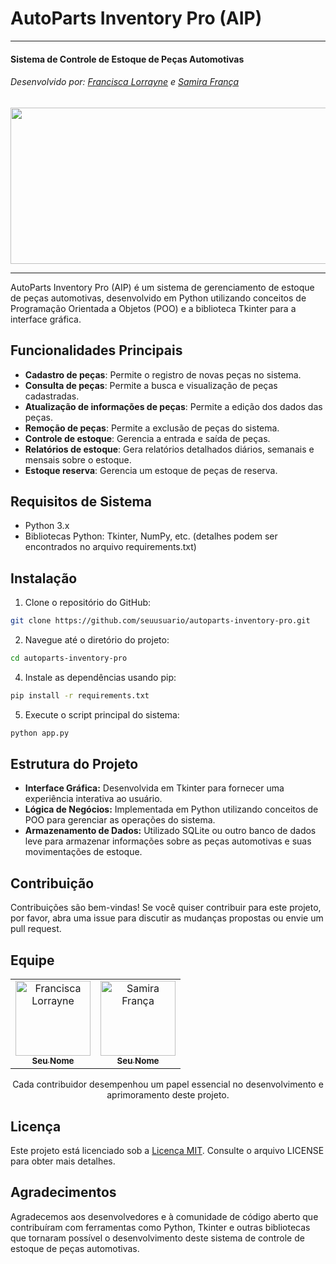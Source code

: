# AutoParts Inventory Pro (AIP)

---
#### Sistema de Controle de Estoque de Peças Automotivas
###### Desenvolvido por: [Francisca Lorrayne](https://github.com/franciscalorraynes) e [Samira França](https://github.com/samirafq)
<div>
  <img src="https://link-para-sua-imagem.jpg" width="700" height="250">
</div>

---

AutoParts Inventory Pro (AIP) é um sistema  de gerenciamento de estoque de peças automotivas, desenvolvido em Python utilizando conceitos de Programação Orientada a Objetos (POO) e a biblioteca Tkinter para a interface gráfica.

## Funcionalidades Principais

- **Cadastro de peças**: Permite o registro de novas peças no sistema.
- **Consulta de peças**: Permite a busca e visualização de peças cadastradas.
- **Atualização de informações de peças**: Permite a edição dos dados das peças.
- **Remoção de peças**: Permite a exclusão de peças do sistema.
- **Controle de estoque**: Gerencia a entrada e saída de peças.
- **Relatórios de estoque**: Gera relatórios detalhados diários, semanais e mensais sobre o estoque.
- **Estoque reserva**: Gerencia um estoque de peças de reserva.

## Requisitos de Sistema

- Python 3.x
- Bibliotecas Python: Tkinter, NumPy, etc. (detalhes podem ser encontrados no arquivo requirements.txt)

## Instalação

1. Clone o repositório do GitHub:

```bash
git clone https://github.com/seuusuario/autoparts-inventory-pro.git
```

2. Navegue até o diretório do projeto:
```bash
cd autoparts-inventory-pro
```
4. Instale as dependências usando pip:
```bash
pip install -r requirements.txt
```
5. Execute o script principal do sistema:
```bash
python app.py
```
## Estrutura do Projeto

- **Interface Gráfica:** Desenvolvida em Tkinter para fornecer uma experiência interativa ao usuário.
- **Lógica de Negócios:** Implementada em Python utilizando conceitos de POO para gerenciar as operações do sistema.
- **Armazenamento de Dados:** Utilizado SQLite ou outro banco de dados leve para armazenar informações sobre as peças automotivas e suas movimentações de estoque.

## Contribuição

Contribuições são bem-vindas! Se você quiser contribuir para este projeto, por favor, abra uma issue para discutir as mudanças propostas ou envie um pull request.

## Equipe

<table align="center">
  <tr>    
    <td align="center">
      <a href="https://github.com/franciscalorraynes">
        <img src="https://avatars.githubusercontent.com/u/104534319?v=4" 
        width="120px;" alt="Francisca Lorrayne"/><br>
        <sub>
          <b>Seu Nome</b>
         </sub>
      </a>
    </td>
    <!-- Adicione mais contribuidores aqui -->
      <td align="center">
      <a href="https://github.com/samirafq">
        <img src="https://avatars.githubusercontent.com/u/111064435?v=4" 
        width="120px;" alt="Samira França"/><br>
        <sub>
          <b>Seu Nome</b>
         </sub>
      </a>
    </td>
  </tr>
</table>

<p align="center">
Cada contribuidor desempenhou um papel essencial no desenvolvimento e aprimoramento deste projeto.
</p>

## Licença

Este projeto está licenciado sob a [Licença MIT](https://github.com/franciscalorraynes/AutoParts_Inventory/blob/main/LICENSE). Consulte o arquivo LICENSE para obter mais detalhes.

## Agradecimentos

Agradecemos aos desenvolvedores e à comunidade de código aberto que contribuíram com ferramentas como Python, Tkinter e outras bibliotecas que tornaram possível o desenvolvimento deste sistema de controle de estoque de peças automotivas.
